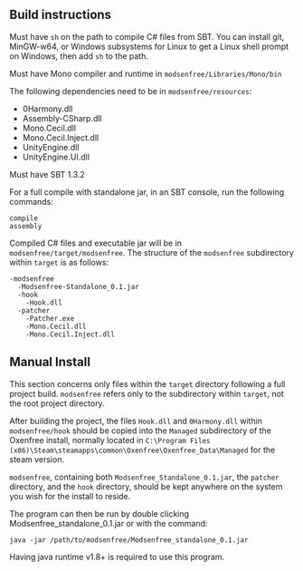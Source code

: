## Build instructions
Must have `sh` on the path to compile C# files from SBT. You can install git, MinGW-w64,
or Windows subsystems for Linux to get a Linux shell prompt on Windows, then add `sh` to
the path.

Must have Mono compiler and runtime in `modsenfree/Libraries/Mono/bin`

The following dependencies need to be in `modsenfree/resources`:
- 0Harmony.dll
- Assembly-CSharp.dll
- Mono.Cecil.dll
- Mono.Cecil.Inject.dll
- UnityEngine.dll
- UnityEngine.UI.dll

Must have SBT 1.3.2

For a full compile with standalone jar, in an SBT console, run the following commands:
````
compile
assembly
````

Compiled C# files and executable jar will be in 
`modsenfree/target/modsenfree`. 
The structure of the `modsenfree` subdirectory within `target` is as follows:
````
-modsenfree
  -Modsenfree-Standalone_0.1.jar
  -hook
    -Hook.dll
  -patcher
    -Patcher.exe
    -Mono.Cecil.dll
    -Mono.Cecil.Inject.dll
````

## Manual Install
This section concerns only files within the `target` directory following
a full project build. `modsenfree` refers only to the subdirectory within 
`target`, not the root project directory.

After building the project, the files `Hook.dll` and `0Harmony.dll` within `modsenfree/hook` should
be copied into the `Managed` subdirectory of the Oxenfree install, normally 
located in `C:\Program Files (x86)\Steam\steamapps\common\Oxenfree\Oxenfree_Data\Managed` 
for the steam version.

`modsenfree`, containing both `Modsenfree_Standalone_0.1.jar`, the `patcher` directory, and the `hook` directory,
should be kept anywhere on the system you wish for the install to reside. 

The program can then be run by double clicking Modsenfree_standalone_0.1.jar or with the command:
````
java -jar /path/to/modsenfree/Modsenfree_standalone_0.1.jar
````

Having java runtime v1.8+ is required to use this program.
